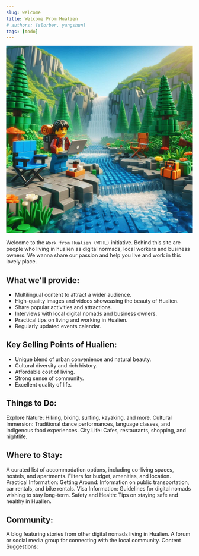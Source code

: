 ```yaml
---
slug: welcome
title: Welcome From Hualien
# authors: [slorber, yangshun]
tags: [todo]
---
```


![](./work-from-outdoor.jpg)

Welcome to the `Work from Hualien (WFHL)` initiative. Behind this site are people who living in hualien as digital normads, local workers and business owners. We wanna share our passion and help you live and work in this lovely place.

## What we'll provide:
- Multilingual content to attract a wider audience.
- High-quality images and videos showcasing the beauty of Hualien.
- Share popular activities and attractions.
- Interviews with local digital nomads and business owners.
- Practical tips on living and working in Hualien.
- Regularly updated events calendar.

## Key Selling Points of Hualien:
  - Unique blend of urban convenience and natural beauty.
  - Cultural diversity and rich history.
  - Affordable cost of living.
  - Strong sense of community.
  - Excellent quality of life.

## Things to Do:
Explore Nature: Hiking, biking, surfing, kayaking, and more.
Cultural Immersion: Traditional dance performances, language classes, and indigenous food experiences.
City Life: Cafes, restaurants, shopping, and nightlife.

## Where to Stay:
A curated list of accommodation options, including co-living spaces, hostels, and apartments.
Filters for budget, amenities, and location.
Practical Information:
Getting Around: Information on public transportation, car rentals, and bike rentals.
Visa Information: Guidelines for digital nomads wishing to stay long-term.
Safety and Health: Tips on staying safe and healthy in Hualien.

## Community:
A blog featuring stories from other digital nomads living in Hualien.
A forum or social media group for connecting with the local community.
Content Suggestions:
